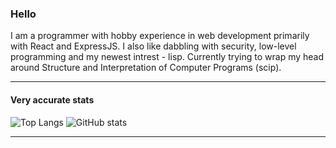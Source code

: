 ### Hello

I am a programmer with hobby experience in web development primarily with React and ExpressJS. I also like dabbling with security, low-level programming and my newest intrest - lisp. Currently trying to wrap my head around Structure and Interpretation of Computer Programs (scip).

---

#### Very accurate stats
![Top Langs](https://github-readme-stats.vercel.app/api/top-langs/?username=S460s&hide=pug,css,html)
![GitHub stats](https://github-readme-stats.vercel.app/api?username=S460s&show_icons=true&theme=radical)

---
